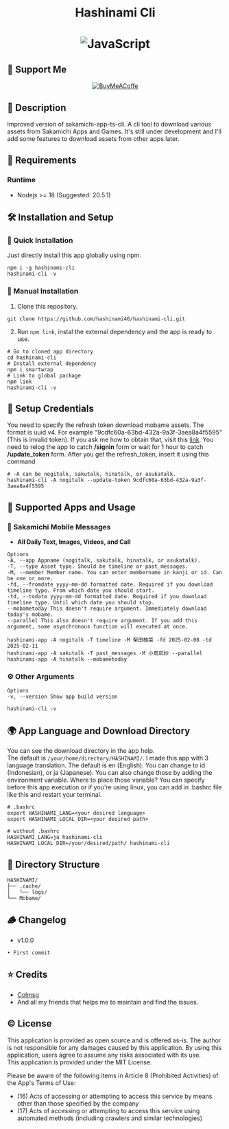<h1 align="center">Hashinami Cli<h1>

<div align="center">
  <img src="https://img.shields.io/badge/javascript-%23323330.svg?style=for-the-badge&logo=javascript&logoColor=%23F7DF1E" alt="JavaScript">
</div>

## 🌸 Support Me
<div align="center">
  <a href="https://www.buymeacoffee.com/hashinami"><img src="https://img.shields.io/badge/Buy%20Me%20a%20Coffee-ffdd00?style=for-the-badge&logo=buy-me-a-coffee&logoColor=black" alt="BuyMeACoffe"></a>
</div>

## 🚀 Description
Improved version of sakamichi-app-ts-cli. A cli tool to download various assets from Sakamichi Apps and Games.
It's still under development and I'll add some features to download assets from other apps later.

## 📝 Requirements
### **Runtime**
- Nodejs >= 18 (Suggested: 20.5.1)

## 🛠️ Installation and Setup
### 🐇 Quick Installation 
Just directly install this app globally using npm.
```
npm i -g hashinami-cli
hashinami-cli -v
```
### 🐢 Manual Installation
1. Clone this repository.
```shell script 
git clone https://github.com/hashinami46/hashinami-cli.git
```
2. Run `npm link`, instal the external dependency and the app is ready to use.
```
# Go to cloned app directory
cd hashinami-cli
# Install external dependency
npm i smartwrap
# Link to global package
npm link
hashinami-cli -v
```

## 🔐 Setup Credentials
You need to specify the refresh token download mobame assets.
The format is uuid v4. For example "9cdfc60a-63bd-432a-9a3f-3aea8a4f5595" (This is invalid token). 
If you ask me how to obtain that, visit this [link](https://github.com/proshunsuke/colmsg/blob/main/doc%2Fhow_to_get_refresh_token.md). 
You need to relog the app to catch **/signin** form or wait for 1 hour to catch **/update_token** form. 
After you get the refresh_token, insert it using this command
```
# -A can be nogitalk, sakutalk, hinatalk, or asukatalk.
hashinami-cli -A nogitalk --update-token 9cdfc60a-63bd-432a-9a3f-3aea8a4f5595
```

## 🔫 Supported Apps and Usage
### 💌 Sakamichi Mobile Messages
- **All Daily Text, Images, Videos, and Call**
```
Options
-A, --app Appname (nogitalk, sakutalk, hinatalk, or asukatalk).
-T, --type Asset type. Should be timeline or past_messages.
-M, --member Member name. You can enter membername in kanji or id. Can be one or more.
-fd, --fromdate yyyy-mm-dd formatted date. Required if you download timeline type. From which date you should start.
-td, --todate yyyy-mm-dd formatted date. Required if you download timeline type. Until which date you should stop.
--mobametoday This doesn't require argument. Immediately download today's mobame.
--parallel This also doesn't require argument. If you add this argument, some asynchronous function will executed at once.

hashinami-app -A nogitalk -T timeline -M 柴田柚菜 -fd 2025-02-08 -td 2025-02-11
hashinami-app -A sakutalk -T past_messages -M 小島凪紗 --parallel
hashinami-app -A hinatalk --mobametoday
```

### ⚙️ Other Arguments
```
Options
-v, --version Show app build version

hashinami-cli -v
```

## 🌍 App Language and Download Directory
You can see the download directory in the app help.  
The default is `/your/home/directory/HASHINAMI/`. 
I made this app with 3 language translation. 
The default is en (English). You can change to id (Indonesian), or ja (Japanese). 
You can also change those by adding the environment variable. 
Where to place those variable? You can specify before this app execution or if you're using linux, 
you can add in .bashrc file like this and restart your terminal. 
```
# .bashrc
export HASHINAMI_LANG=<your desired language>
export HASHINAMI_LOCAL_DIR=<your desired path>

# without .bashrc
HASHINAMI_LANG=ja hashinami-cli
HASHINAMI_LOCAL_DIR=/your/desired/path/ hashinami-cli
```

## 🌳 Directory Structure
```
HASHINAMI/
├── .cache/
│   └── logs/
└── Mobame/
```

## 🪵 Changelog
- v1.0.0 
```
• First commit
```

## ⭐ Credits
- [Colmsg](https://github.com/proshunsuke/colmsg)
- And all my friends that helps me to maintain and find the issues.

## ©️ License
This application is provided as open source and is offered as-is. The author is not responsible for any damages caused by this application. By using this application, users agree to assume any risks associated with its use.\
This application is provided under the MIT License.

Please be aware of the following items in Article 8 (Prohibited Activities) of the App's Terms of Use:
- (16) Acts of accessing or attempting to access this service by means other than those specified by the company
- (17) Acts of accessing or attempting to access this service using automated methods (including crawlers and similar technologies)